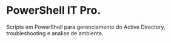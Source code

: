 # PowerShell IT Pro.

Scripts em PowerShell para gerenciamento do Active Directory, troubleshooting e analise de ambiente.
